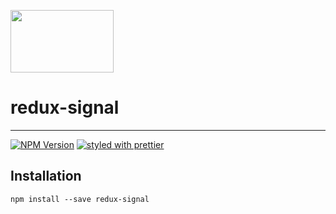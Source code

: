 [<img src="https://raw.githubusercontent.com/mikevercoelen/redux-signal/master/logo.png" class="logo" height="100" width="165"/>](http://mikevercoelen.github.io/redux-signal/)

# redux-signal

---

[![NPM Version](https://img.shields.io/npm/v/redux-signal.svg?style=flat)](https://www.npmjs.com/package/redux-signal)
[![styled with prettier](https://img.shields.io/badge/styled_with-prettier-ff69b4.svg)](https://github.com/prettier/prettier)

## Installation

`npm install --save redux-signal`
